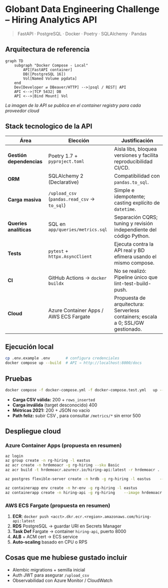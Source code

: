 # Globant Data Engineering Challenge – Hiring Analytics API
> FastAPI · PostgreSQL · Docker · Poetry · SQLAlchemy · Pandas


## Arquitectura de referencia

```mermaid
graph TD
    subgraph "Docker Compose - Local"
        API[FastAPI container]
        DB([PostgreSQL 16])
        Vol[Named Volume pgdata]
    end
    Dev[Developer ⇄ DBeaver/HTTP] -->|psql / REST| API
    API <-->|TCP 5432| DB
    API <-->|Bind Mount| Vol
```

*La imagen de la API se publica en el container registry para cada proveedor cloud*


## Stack tecnologico de la API

| Área | Elección | Justificación |
|------|----------|---------------|
| **Gestión dependencias** | Poetry 1.7 + `pyproject.toml` | Aisla libs, bloquea versiones y facilita reproducibilidad CI/CD. |
| **ORM** | SQLAlchemy 2 (Declarative) | Compatibilidad con `pandas.to_sql`. |
| **Carga masiva** | `/upload_csv` (`pandas.read_csv` → `to_sql`) | Simple e idempotente; casting explícito de `datetime`. |
| **Queries analíticas** | SQL en `app/queries/metrics.sql` | Separación CQRS; tuning y revisión independiente del código Python. |
| **Tests** | `pytest` + `httpx.AsyncClient` | Ejecuta contra la API real y BD efímera usando el mismo compose. |
| **CI** | GitHub Actions → `docker buildx` | No se realizó: Pipeline único que lint-test-build-push. |
| **Cloud** | Azure Container Apps / AWS ECS Fargate | Propuesta de arquitectura: Serverless containers; escala a 0; SSL/GW gestionado. |

## Ejecución local

```bash
cp .env.example .env       # configura credenciales
docker compose up --build  # API → http://localhost:8000/docs
```

## Pruebas

```bash
docker compose -f docker-compose.yml -f docker-compose.test.yml   up --build --abort-on-container-exit
```

- **Carga CSV válida:** 200 + `rows_inserted`
- **Carga inválida** (target desconocido) 400
- **Métricas 2021:** 200 + JSON no vacío
- **Path feliz:** subir CSV , para consultar `/metrics/*` sin error 500

## Despliegue cloud

### Azure Container Apps (propuesta en resumen)

```bash
az login
az group create -n rg-hiring -l eastus
az acr create -n hrdemoacr -g rg-hiring --sku Basic
az acr build -t hrdemoacr.azurecr.io/hiring-api:latest -r hrdemoacr .

az postgres flexible-server create -n hrdb -g rg-hiring -l eastus    --admin-user globant_app --admin-password 'P@55w0rd!' --sku-name Standard_B1ms

az containerapp env create -n hr-env -g rg-hiring -l eastus
az containerapp create -n hiring-api -g rg-hiring    --image hrdemoacr.azurecr.io/hiring-api:latest    --environment hr-env --target-port 8000 --ingress external    --registry-server hrdemoacr.azurecr.io    --registry-username $(az acr credential show -n hrdemoacr --query username -o tsv)    --registry-password $(az acr credential show -n hrdemoacr --query passwords[0].value -o tsv)    --env-vars DATABASE_URI="postgresql+psycopg2://globant_app:P@55w0rd!@hrdb.postgres.database.azure.com:5432/globant_challenge"
```

### AWS ECS Fargate (propuesta en resumen)

1. **ECR**: `docker push <acct>.dkr.ecr.<region>.amazonaws.com/hiring-api:latest`
2. **RDS** PostgreSQL → guardar URI en Secrets Manager  
3. **Task Def** Fargate → container `hiring-api`, puerto 8000  
4. **ALB** + ACM cert → ECS service  
5. **Auto-scaling** basado en CPU o RPS

## Cosas que me hubiese gustado incluir

- Alembic migrations + semilla inicial  
- Auth JWT para asegurar `/upload_csv`  
- Observabilidad con Azure Monitor / CloudWatch  

